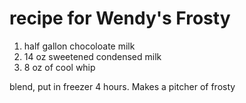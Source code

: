 # recipe for Wendy's Frosty





1. half gallon chocoloate milk
2. 14 oz sweetened condensed milk
3. 8 oz of cool whip

blend, put in freezer 4 hours. Makes a pitcher of frosty
